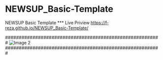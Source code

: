 # NEWSUP_Basic-Template
NEWSUP Basic Template
*** Live Priview
https://f-reza.github.io/NEWSUP_Basic-Template/

#########################################################
![Image 2](https://user-images.githubusercontent.com/75982069/113156613-f977f680-925b-11eb-96b4-9b2da80ce881.png)
#########################################################
